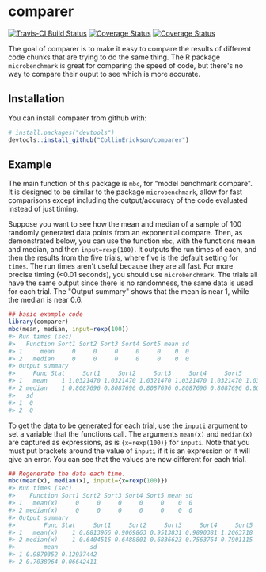 
<!-- README.md is generated from README.Rmd. Please edit that file -->
comparer
========

[![Travis-CI Build Status](https://travis-ci.org/CollinErickson/comparer.svg?branch=master)](https://travis-ci.org/CollinErickson/comparer) <!-- [![Coverage Status](https://img.shields.io/codecov/c/github/CollinErickson/comparer/master.svg)](https://codecov.io/github/CollinErickson/comparer?branch=master) --> [![Coverage Status](https://codecov.io/gh/CollinErickson/comparer/branch/master/graph/badge.svg)](https://codecov.io/github/CollinErickson/comparer?branch=master) <!-- [![Coverage Status](https://img.shields.io/coveralls/CollinErickson/comparer.svg)](https://coveralls.io/r/CollinErickson/comparer?branch=master) --> [![Coverage Status](https://coveralls.io/repos/github/CollinErickson/comparer/badge.svg?branch=master)](https://coveralls.io/github/CollinErickson/comparer?branch=master)

The goal of comparer is to make it easy to compare the results of different code chunks that are trying to do the same thing. The R package `microbenchmark` is great for comparing the speed of code, but there's no way to compare their ouput to see which is more accurate.

Installation
------------

You can install comparer from github with:

``` r
# install.packages("devtools")
devtools::install_github("CollinErickson/comparer")
```

Example
-------

The main function of this package is `mbc`, for "model benchmark compare". It is designed to be similar to the package `microbenchmark`, allow for fast comparisons except including the output/accuracy of the code evaluated instead of just timing.

Suppose you want to see how the mean and median of a sample of 100 randomly generated data points from an exponential compare. Then, as demonstrated below, you can use the function `mbc`, with the functions mean and median, and then `input=rexp(100)`. It outputs the run times of each, and then the results from the five trials, where five is the default setting for `times`. The run times aren't useful because they are all fast. For more precise timing (&lt;0.01 seconds), you should use `microbenchmark`. The trials all have the same output since there is no randomness, the same data is used for each trial. The "Output summary" shows that the mean is near 1, while the median is near 0.6.

``` r
## basic example code
library(comparer)
mbc(mean, median, input=rexp(100))
#> Run times (sec)
#>   Function Sort1 Sort2 Sort3 Sort4 Sort5 mean sd
#> 1     mean     0     0     0     0     0    0  0
#> 2   median     0     0     0     0     0    0  0
#> Output summary
#>     Func Stat     Sort1     Sort2     Sort3     Sort4     Sort5      mean
#> 1   mean    1 1.0321470 1.0321470 1.0321470 1.0321470 1.0321470 1.0321470
#> 2 median    1 0.8087696 0.8087696 0.8087696 0.8087696 0.8087696 0.8087696
#>   sd
#> 1  0
#> 2  0
```

To get the data to be generated for each trial, use the `inputi` argument to set a variable that the functions call. The arguments `mean(x)` and `median(x)` are captured as expressions, as is `{x=rexp(100)}` for `inputi`. Note that you must put brackets around the value of `inputi` if it is an expression or it will give an error. You can see that the values are now different for each trial.

``` r
## Regenerate the data each time.
mbc(mean(x), median(x), inputi={x=rexp(100)})
#> Run times (sec)
#>    Function Sort1 Sort2 Sort3 Sort4 Sort5 mean sd
#> 1   mean(x)     0     0     0     0     0    0  0
#> 2 median(x)     0     0     0     0     0    0  0
#> Output summary
#>        Func Stat     Sort1     Sort2     Sort3     Sort4     Sort5
#> 1   mean(x)    1 0.8813966 0.9069863 0.9513831 0.9890381 1.2063718
#> 2 median(x)    1 0.6404516 0.6488801 0.6836623 0.7563764 0.7901115
#>        mean         sd
#> 1 0.9870352 0.12937442
#> 2 0.7038964 0.06642411
```
